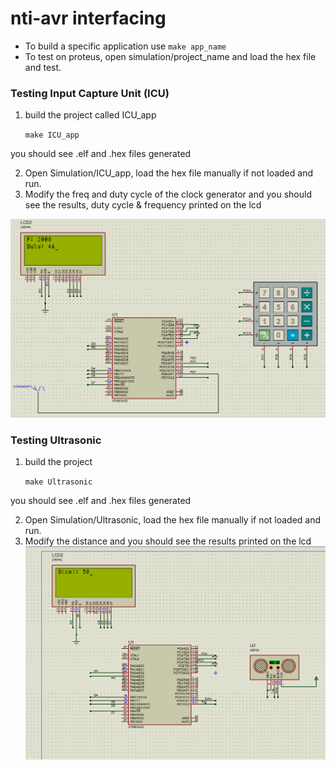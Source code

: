 # nti-avr interfacing

- To build a specific application use `make app_name`
- To test on proteus, open simulation/project_name and load the hex file and test.



### Testing Input Capture Unit (ICU)
1. build the project called ICU_app
	
	`make ICU_app`
 
 you should see .elf and .hex files generated

2. Open Simulation/ICU_app, load the hex file manually if not loaded and run.
3. Modify the freq and duty cycle of the clock generator and you should see the results, duty cycle & frequency printed on the 	lcd

![Ultrasonic](./Simulation/screenshots/ICU_app.png)

### Testing Ultrasonic
1. build the project
	
	`make Ultrasonic`
 
 you should see .elf and .hex files generated

2. Open Simulation/Ultrasonic, load the hex file manually if not loaded and run.
3. Modify the distance and you should see the results printed on the lcd
![Ultrasonic](./Simulation/screenshots/Ultrasonic.png)